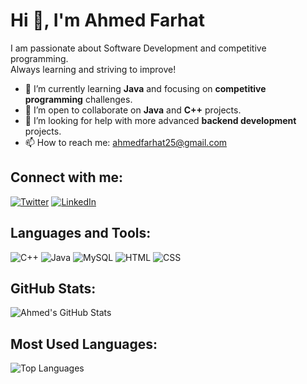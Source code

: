 # Hi 👋, I'm Ahmed Farhat
I am passionate about Software Development and competitive programming.  
Always learning and striving to improve!

- 🌱 I’m currently learning **Java** and focusing on **competitive programming** challenges.
- 👯 I’m open to collaborate on **Java** and **C++** projects.
- 🤔 I’m looking for help with more advanced **backend development** projects.
- 📫 How to reach me: ahmedfarhat25@gmail.com

## Connect with me:
[![Twitter](https://img.shields.io/twitter/follow/ahmed?style=social)](https://twitter.com/ahmedfarhat25)
[![LinkedIn](https://img.shields.io/badge/-LinkedIn-blue?style=flat-square&logo=Linkedin&logoColor=white)](https://linkedin.com/in/ahmedfarhat)

## Languages and Tools:
![C++](https://img.shields.io/badge/C++-00599C?style=flat-square&logo=c%2B%2B&logoColor=white)
![Java](https://img.shields.io/badge/Java-ED8B00?style=flat-square&logo=java&logoColor=white)
![MySQL](https://img.shields.io/badge/MySQL-4479A1?style=flat-square&logo=mysql&logoColor=white)
![HTML](https://img.shields.io/badge/HTML-E34F26?style=flat-square&logo=html5&logoColor=white)
![CSS](https://img.shields.io/badge/CSS-1572B6?style=flat-square&logo=css3&logoColor=white)

## GitHub Stats:
![Ahmed's GitHub Stats](https://github-readme-stats.vercel.app/api?username=ahmedfarhat25&show_icons=true&theme=radical)

## Most Used Languages:
![Top Languages](https://github-readme-stats.vercel.app/api/top-langs/?username=ahmedfarhat25&layout=compact&theme=radical)

